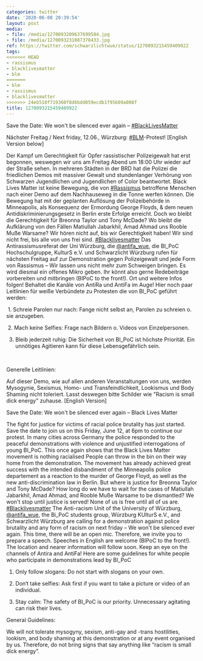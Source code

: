 ```yaml
---
categories: twitter
date: '2020-06-08 20:39:54'
layout: post
media:
- file: /media/1270093209637699584.jpg
- file: /media/1270093231087378433.jpg
ref: https://twitter.com/schwarzlichtwue/status/1270093215459409922
tags:
<<<<<<< HEAD
- rassismus
- blacklivesmatter
- blm
=======
- blm
- rassismus
- blacklivesmatter
>>>>>>> 24eb510f719360f8d6bdd059ecdb1f95609a008f
title: 1270093215459409922
---
```

Save the Date: We won't be silenced ever again – [#BlackLivesMatter](/t/blacklivesmatter) 

Nächster Freitag / Next friday, 12.06., Würzburg: [#BLM](/t/blm)-Protest! 
[English Version below]

Der Kampf um Gerechtigkeit für Opfer rassistischer Polizeigewalt hat erst begonnen, weswegen wir uns am Freitag Abend um 18:00 Uhr wieder auf der Straße sehen. In mehreren Städten in der BRD hat die Polizei die friedlichen Demos mit massiver Gewalt und stundenlanger Verhörung von Schwarzen Jugendlichen und Jugendlichen of Color beantwortet. Black Lives Matter ist keine Bewegung, die von [#Rassismus](/t/rassismus) betroffene Menschen nach einer Demo auf dem Nachhauseweg in die Tonne werfen können.
Die Bewegung hat mit der geplanten Auflösung der Polizeibehörde in Minneapolis, als Konsequenz der Ermordung George Floyds, &amp; dem neuen Antidiskriminierungsgesetz in Berlin erste Erfolge erreicht. Doch wo bleibt die Gerechtigkeit für Breonna Taylor und Tony McDade?
Wo bleibt die Aufklärung von den Fällen Matiullah Jabarkhil, Amad Ahmad uns Rooble Muße Warsame? Wir hören nicht auf, bis wir Gerechtigkeit haben! Wir sind nicht frei, bis alle von uns frei sind. [#Blacklivesmatter](/t/blacklivesmatter)
Das Antirassismusreferat der Uni Würzburg, die [@antifa_wue](https://twitter.com/antifa_wue), die BI_PoC Hochschulgruppe, KulturS e.V. und Schwarzlicht Würzburg rufen für nächsten Freitag auf zur Demonstration gegen Polizeigewalt und jede Form von Rassismus – Wir lassen uns nicht mehr zum Schweigen bringen.
Es wird diesmal ein offenes Mikro geben. Ihr könnt also gerne Redebeiträge vorbereiten und mitbringen (BIPoC to the front!). Ort und weitere Infos folgen! Behaltet die Kanäle von AntiRa und AntiFa im Auge!
Hier noch paar Leitlinien für weiße Verbündete zu Protesten die von BI_PoC geführt werden:

 1. Schreie Parolen nur nach: Fange nicht selbst an, Parolen zu schreien o. sie anzugeben.

 2. Mach keine Selfies: Frage nach Bildern o. Videos von Einzelpersonen.

3. Bleib jederzeit ruhig:
Die Sicherheit von BI_PoC ist höchste Priorität. Ein unnötiges Agitieren kann für diese Lebensgefährlich sein. 

  

Generelle Leitlinien: 

Auf dieser Demo, wie auf allen anderen Veranstaltungen von uns, werden Mysogynie, Sexismus, Homo- und Transfeindlichkeit, Lookismus und
Body Shaming nicht toleriert. Lasst deswegen bitte Schilder wie "Racism is small dick energy" zuhause.
[English Version]

Save the Date: We won't be silenced ever again – Black Lives Matter 

The fight for justice for victims of racial police brutality has just started. Save the date to join us on this Friday, June 12, at 6pm to continue our protest. 
In many cities across Germany the police responded to the peaceful demonstrations with violence and unjustified interrogations of young BI_PoC.
This once again shows that the Black Lives Matter movement is nothing racialised People can throw in the bin on their way home from the demonstration.
The movement has already achieved great success with the intended disbandment of the Minneapolis police departement as a reaction to the murder of George Floyd, as well as the new anti-discrimination law in Berlin.
But where is justice for Breonna Taylor and Tony McDade? How long do we have to wait for the cases of Matiullah Jabarkhil, Amad Ahmad, and Rooble Muße Warsame to be dismantled? We won't stop until justice is served! None of us is free until all of us are. [#Blacklivesmatter](/t/blacklivesmatter)
The Anti-racism Unit of the University of Würzburg, [@antifa_wue](https://twitter.com/antifa_wue), the Bi_PoC students group, Würzburg KUlturS e.V., and Schwarzlicht Würzburg are calling for a demonstration against police brutality and any form of racism on next friday – We won't be silenced ever again.
This time, there will be an open mic. Therefore, we invite you to prepare a speech. Speeches in English are welcome (BIPoC to the front!). The location and nearer information will follow soon. Keep an eye on the channels of Antira and AntiFa!
Here are some guidelines for white people who participate in demonstrations lead by BI_PoC

1. Only follow slogans: Do not start with slogans on your own. 

2. Don‘t take selfies: Ask first if you want to take a picture or video of an individual.

3. Stay calm: The safety of BI_PoC is our priority. Unnecessary agitating can risk their lives. 



General Guidelines:

We will not tolerate mysogyny, sexism, anti-gay and -trans hostilities, lookism, and body shaming at this demonstration or at any event organised by us.
Therefore, do not bring signs that say anything like “racism is small dick energy”.